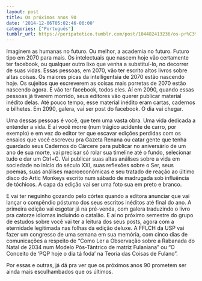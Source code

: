 ```yaml
---
layout: post
title: Os próximos anos 90
date: '2014-12-06T05:02:46-06:00'
categories: ["Português"]
tumblr_url: https://peripatetico.tumblr.com/post/104482413236/os-pr%C3%B3ximos-anos-90
---
```

Imaginem as humanas no futuro. Ou melhor, a academia no futuro. Futuro tipo em 2070 para mais. Os intelectuais que nascem hoje vão certamente ter facebook, ou qualquer outro lixo que venha a substituí-lo, no decorrer de suas vidas. Essas pessoas, em 2070, vão ter escrito altos livros sobre altas coisas. Os maiores picas da intelligentsia de 2070 estão nascendo hoje. Os sujeitos que escreverem as coisas mais porretas de 2070 estão nascendo agora. E vão ter facebook, todos eles. Aí em 2090, quando essas pessoas já tiverem morrido, seus editores vão querer publicar material inédito delas. Até pouco tempo, esse material inédito eram cartas, cadernos e bilhetes. Em 2090, galera, vai ser post do facebook. O dia vai chegar.

Uma dessas pessoas é você, que tem uma vasta obra. Uma vida dedicada a entender a vida. E aí você morre (num trágico acidente de carro, por exemplo) e em vez do editor ter que escavar edições perdidas com os ensaios que você escreveu pra Gazeta Renana ou catar gente que tenha guardado seus Cadernos do Cárcere para publicar no aniversário de um ano de sua morte, vai precisar só rolar sua timeline até o fundo, selecionar tudo e dar um Ctrl+C. Vai publicar suas altas análises sobre a vida em sociedade no início do século XXI, suas reflexões sobre o Ser, seus poemas, suas análises macroeconômicas e seu tratado de reação ao último disco do Artic Monkeys escrito num sábado de madrugada sob influência de tóchicos. A capa da edição vai ser uma foto sua em preto e branco.

E vai ter neguinho gozando pelo córtex quando a editora anunciar que vai lançar o compêndio póstumo dos seus escritos inéditos até final do ano. A primeira edição vai esgotar já na pré-venda, com galera traduzindo o livro pra catorze idiomas incluindo o catalão. E aí no próximo semestre do grupo de estudos sobre você vai ter a leitura dos seus posts, agora com a eternidade legitimada nas folhas da edição deluxe. A FFLCH da USP vai fazer um congresso de uma semana em sua memória, com cinco dias de comunicações a respeito de “Como Ler a Observação sobre a Rabanada do Natal de 2034 num Modelo Pós-Tântrico de matriz Fulaniana” ou “O Conceito de ‘PQP hoje o dia tá foda’ na Teoria das Coisas de Fulano”.

Por essas e outras, já dá pra ver que os próximos anos 90 prometem ser ainda mais esculhambados que os últimos.

